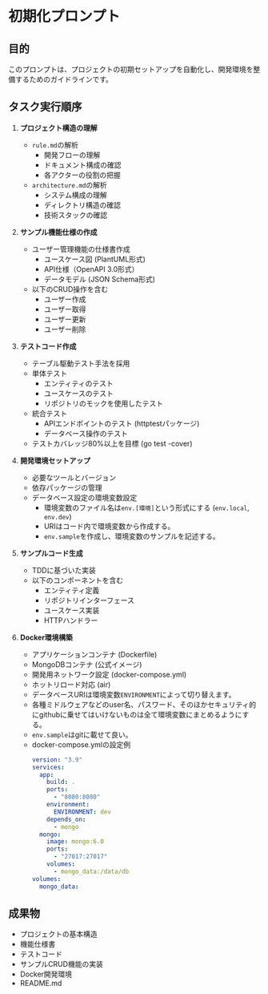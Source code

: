 # 初期化プロンプト

## 目的
このプロンプトは、プロジェクトの初期セットアップを自動化し、開発環境を整備するためのガイドラインです。

## タスク実行順序

1.  **プロジェクト構造の理解**
    *   `rule.md`の解析
        *   開発フローの理解
        *   ドキュメント構成の確認
        *   各アクターの役割の把握
    *   `architecture.md`の解析
        *   システム構成の理解
        *   ディレクトリ構造の確認
        *   技術スタックの確認

2.  **サンプル機能仕様の作成**
    *   ユーザー管理機能の仕様書作成
        *   ユースケース図 (PlantUML形式)
        *   API仕様（OpenAPI 3.0形式）
        *   データモデル (JSON Schema形式)
    *   以下のCRUD操作を含む
        *   ユーザー作成
        *   ユーザー取得
        *   ユーザー更新
        *   ユーザー削除

3.  **テストコード作成**
    *   テーブル駆動テスト手法を採用
    *   単体テスト
        *   エンティティのテスト
        *   ユースケースのテスト
        *   リポジトリのモックを使用したテスト
    *   統合テスト
        *   APIエンドポイントのテスト (httptestパッケージ)
        *   データベース操作のテスト
    *   テストカバレッジ80%以上を目標 (go test -cover)

4.  **開発環境セットアップ**
    *   必要なツールとバージョン
    *   依存パッケージの管理
    *   データベース設定の環境変数設定
        *   環境変数のファイル名は`env.[環境]`という形式にする (`env.local`, `env.dev`)
        *   URIはコード内で環境変数から作成する。
        *   `env.sample`を作成し、環境変数のサンプルを記述する。

5.  **サンプルコード生成**
    *   TDDに基づいた実装
    *   以下のコンポーネントを含む
        *   エンティティ定義
        *   リポジトリインターフェース
        *   ユースケース実装
        *   HTTPハンドラー

6.  **Docker環境構築**
    *   アプリケーションコンテナ (Dockerfile)
    *   MongoDBコンテナ (公式イメージ)
    *   開発用ネットワーク設定 (docker-compose.yml)
    *   ホットリロード対応 (air)
    *   データベースURIは環境変数`ENVIRONMENT`によって切り替えます。
    *   各種ミドルウェアなどのuser名、パスワード、そのほかセキュリティ的にgithubに乗せてはいけないものは全て環境変数にまとめるようにする。
    *   `env.sample`はgitに載せて良い。
    *   docker-compose.ymlの設定例
        ```yaml
        version: "3.9"
        services:
          app:
            build: .
            ports:
              - "8080:8080"
            environment:
              ENVIRONMENT: dev
            depends_on:
              - mongo
          mongo:
            image: mongo:6.0
            ports:
              - "27017:27017"
            volumes:
              - mongo_data:/data/db
        volumes:
          mongo_data:
        ```

## 成果物
*   プロジェクトの基本構造
*   機能仕様書
*   テストコード
*   サンプルCRUD機能の実装
*   Docker開発環境
*   README.md
